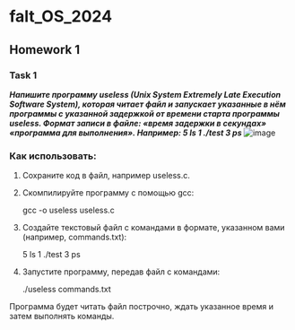 # falt_OS_2024

## Homework 1
### Task 1

***Напишите программу useless (Unix System Extremely Late Execution Software System), которая читает файл и запускает указанные в нём программы с указанной задержкой от времени старта программы useless.
Формат записи в файле: «время задержки в секундах» «программа для выполнения». 
Например:
5 ls
1 ./test 
3 ps***
![image](https://github.com/user-attachments/assets/f38d0ca3-512c-4479-913b-87fee7a4c1ba)

### Как использовать:
1. Сохраните код в файл, например useless.c.
2. Скомпилируйте программу с помощью gcc:
   
   gcc -o useless useless.c
   
3. Создайте текстовый файл с командами в формате, указанном вами (например, commands.txt):
   
   5 ls
   1 ./test
   3 ps
   
4. Запустите программу, передав файл с командами:
   
   ./useless commands.txt
   
Программа будет читать файл построчно, ждать указанное время и затем выполнять команды.

